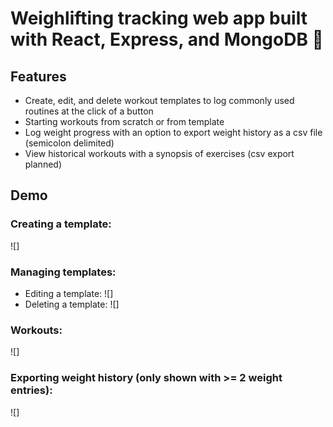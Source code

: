 # Weighlifting tracking web app built with React, Express, and MongoDB :muscle:

## Features
- Create, edit, and delete workout templates to log commonly used routines at the click of a button
- Starting workouts from scratch or from template
- Log weight progress with an option to export weight history as a csv file (semicolon delimited)
- View historical workouts with a synopsis of exercises (csv export planned)

## Demo
### Creating a template:
![]
### Managing templates:
- Editing a template:
![]
- Deleting a template:
![]
### Workouts:
![]
### Exporting weight history (only shown with >= 2 weight entries):
![]